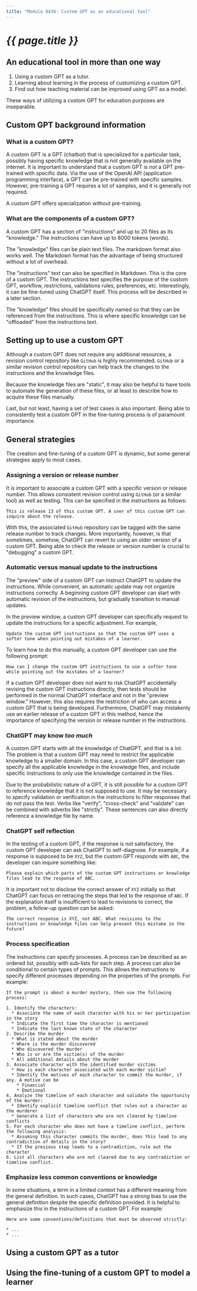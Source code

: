 ```yaml
---
title: "Module 0436: Custom GPT as an educational tool"
---
```


# _{{ page.title }}_

## An educational tool in more than one way

1. Using a custom GPT as a tutor.
2. Learning about learning in the process of customizing a custom GPT.
3. Find out how teaching material can be improved using GPT as a model.

These ways of utilizing a custom GPT for education purposes are inseparable. 

## Custom GPT background information

### What is a custom GPT?

A custom GPT is a GPT (chatbot) that is specialized for a particular task, possibly having specific knowledge that is not generally available on the internet. It is important to understand that a custom GPT is *not* a GPT pre-trained with specific data. Via the use of the OpenAI API (application programming interface), a GPT can be pre-trained with specific samples. However, pre-training a GPT requires a lot of samples, and it is generally not required.

A custom GPT offers specialization without pre-training. 

### What are the components of a custom GPT?

A custom GPT has a section of "instructions" and up to 20 files as its "knowledge." The instructions can have up to 8000 tokens (words). 

The "knowledge" files can be plain text files. The markdown format also works well. The Markdown format has the advantage of being structured without a lot of overhead. 

The "instructions" text can also be specified in Markdown. This is the core of a custom GPT. The instructions text specifies the purpose of the custom GPT, workflow, restrictions, validations rules, preferences, etc. Interestingly, it can be fine-tuned using ChatGPT itself. This process will be described in a later section.

The "knowledge" files should be specifically named so that they can be referenced from the instructions. This is where specific knowledge can be "offloaded" from the instructions text. 

## Setting up to use a custom GPT

Although a custom GPT does not require any additional resources, a revision control repository like `GitHub` is highly recommended. `GitHub` or a similar revision control repository can help track the changes to the instructions and the knowledge files. 

Because the knowledge files are "static", it may also be helpful to have tools to automate the generation of these files, or at least to describe how to acquire these files manually. 

Last, but not least, having a set of test cases is also important. Being able to consistently test a custom GPT in the fine-tuning process is of paramount importance.

## General strategies

The creation and fine-tuning of a custom GPT is dynamic, but some general strategies apply to most cases.

### Assigning a version or release number

It is important to associate a custom GPT with a specific version or release number. This allows consistent revision control using `GitHub` (or a similar tool) as well as testing. This can be specified in the instructions as follows:

```text
This is release 13 of this custom GPT. A user of this custom GPT can inquire about the release.
```

With this, the associated `GitHub` repository can be tagged with the same release number to track changes. More importantly, however, is that sometimes, somehow, ChatGPT can revert to using an older version of a custom GPT. Being able to check the release or version number is crucial to "debugging" a custom GPT.

### Automatic versus manual update to the instructions

The "preview" side of a custom GPT can instruct ChatGPT to update the instructions. While convenient, an automatic update may not organize instructions correctly. A beginning custom GPT developer can start with automatic revision of the instructions, but gradually transition to manual updates.

In the preview window, a custom GPT developer can specifically request to update the instructions for a specific adjustment. For example,

```text
Update the custom GPT instructions so that the custom GPT uses a softer tone when pointing out mistakes of a learner.
```

To learn how to do this manually, a custom GPT developer can use the following prompt:

```text
How can I change the custom GPT instructions to use a softer tone while pointing out the mistakes of a learner?
```

If a custom GPT developer does not want to risk ChatGPT accidentally revising the custom GPT instructions directly, then tests should be performed in the normal ChatGPT interface and not in the "preview window." However, this also requires the restriction of who can access a custom GPT that is being developed. Furthermore, ChatGPT may mistakenly use an earlier release of a custom GPT in this method, hence the importance of specifying the version or release number in the instructions.

### ChatGPT may know *too much*

A custom GPT starts with all the knowledge of ChatGPT, and that is a lot. The problem is that a custom GPT may need to restrict the applicable knowledge to a smaller domain. In this case, a custom GPT developer can specify all the applicable knowledge in the knowledge files, and include specific instructions to only use the knowledge contained in the files.

Due to the probabilistic nature of a GPT, it is still possible for a custom GPT to reference knowledge that it is not supposed to use. It may be necessary to specify validation or verification in the instructions to filter responses that do not pass the test. Verbs like "verify", "cross-check" and "validate" can be combined with adverbs like "strictly". These sentences can also directly reference a knowledge file by name.

### ChatGPT self reflection

In the testing of a custom GPT, if the response is not satisfactory, the custom GPT developer can ask ChatGPT to self-diagnose. For example, if a response is supposed to be `XYZ`, but the custom GPT responds with `ABC`, the developer can inquire something like:

```text
Please explain which parts of the custom GPT instructions or knowledge files lead to the response of ABC.
```

It is important not to disclose the correct answer of `XYZ` initially so that ChatGPT can focus on retracing the steps that led to the response of `ABC`. If the explanation itself is insufficient to lead to revisions to correct, the problem, a follow-up question can be asked:

```text
The correct response is XYZ, not ABC. What revisions to the instructions or knowledge files can help prevent this mistake in the future?
```

### Process specification

The instructions can specify processes. A process can be described as an ordered list, possibly with sub-lists for each step. A process can also be conditional to certain types of prompts. This allows the instructions to specify different processes depending on the properties of the prompts. For example:

```text
If the prompt is about a murder mystery, then use the following process:

1. Identify the characters:
  * Associate the name of each character with his or her participation in the story
  * Indicate the first time the character is mentioned
  * Indicate the last known state of the character
2. Describe the murder
  * What is stated about the murder
  * Where is the murder discovered
  * Who discovered the murder
  * Who is or are the victim(s) of the murder
  * All additional details about the murder
3. Associate character with the identified murder victims
  * How is each character associated with each murder victim?
  * Identify the motives of each character to commit the murder, if any. A motive can be
    * Financial
    * Emotional
4. Analyze the timeline of each character and validate the opportunity of the murder:
  * Identify explicit timeline conflict that rules out a character as the murderer
  * Generate a list of characters who are not cleared by timeline conflicts
5. For each character who does not have a timeline conflict, perform the following analysis:
  * Assuming this character commits the murder, does this lead to any contradiction of details in the story?
  * If the previous step leads to a contradiction, rule out the character
6. List all characters who are not cleared due to any contradiction or timeline conflict.
```

### Emphasize less common conventions or knowledge

In some situations, a term in a limited context has a different meaning from the general definition. In such cases, ChatGPT has a *strong* bias to use the general definition despite the specific definition provided. It is helpful to emphasize this in the instructions of a custom GPT. For example:

```text
Here are some conventions/definitions that must be observed strictly:

* ...
* ...
```

## Using a custom GPT as a tutor

## Using the fine-tuning of a custom GPT to model a learner
